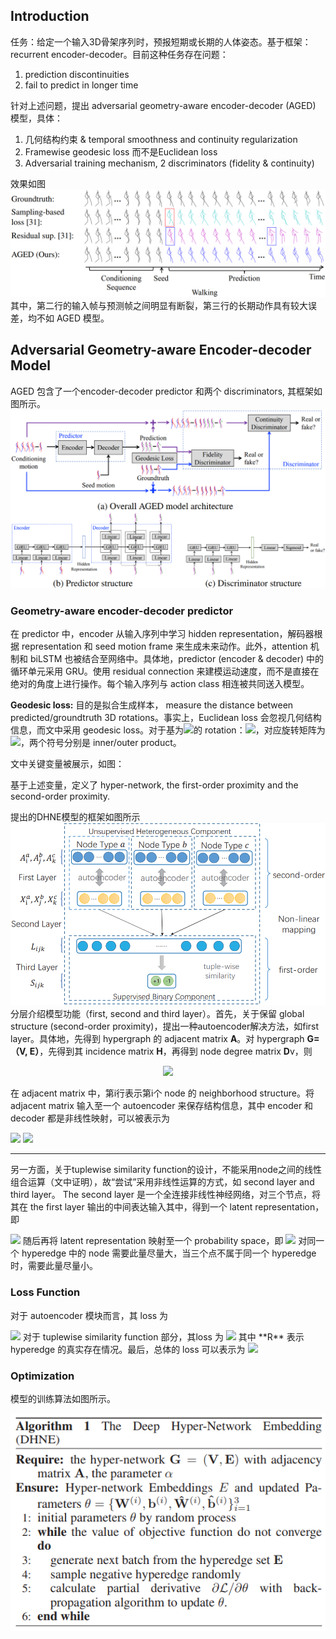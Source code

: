 ## Introduction ##

  任务：给定一个输入3D骨架序列时，预报短期或长期的人体姿态。基于框架：recurrent encoder-decoder。目前这种任务存在问题：
  1. prediction discontinuities
  2. fail to predict in longer time  

针对上述问题，提出 adversarial geometry-aware encoder-decoder (AGED) 模型，具体：
  1. 几何结构约束 & temporal smoothness and continuity regularization
  2. Framewise geodesic loss 而不是Euclidean loss
  3. Adversarial training mechanism, 2 discriminators (fidelity & continuity)
  
效果如图
![image](https://github.com/limaosen0/Paper-Talk/blob/master/paper-note/ECCV2018/Adversarial%20Geometry-Aware%20Human%20Motion%20Prediction/images/fig1.jpg)
其中，第二行的输入帧与预测帧之间明显有断裂，第三行的长期动作具有较大误差，均不如 AGED 模型。

## Adversarial Geometry-aware Encoder-decoder Model ##
AGED 包含了一个encoder-decoder predictor 和两个 discriminators, 其框架如图所示。
![image](https://github.com/limaosen0/Paper-Talk/blob/master/paper-note/ECCV2018/Adversarial%20Geometry-Aware%20Human%20Motion%20Prediction/images/fig2.jpg)
### Geometry-aware encoder-decoder predictor ###
在 predictor 中，encoder 从输入序列中学习 hidden representation，解码器根据 representation 和 seed motion frame 来生成未来动作。此外，attention 机制和 biLSTM 也被结合至网络中。具体地，predictor (encoder & decoder) 中的循环单元采用 GRU。使用 residual connection 来建模运动速度，而不是直接在绝对的角度上进行操作。每个输入序列与 action class 相连被共同送入模型。

**Geodesic loss:** 目的是拟合生成样本， measure the distance between predicted/groundtruth 3D rotations。事实上，Euclidean loss 会忽视几何结构信息，而文中采用 geodesic loss。对于基为<img src="http://latex.codecogs.com/gif.latex? u=(u_1, u_2, u_3)^{\rm{T}}" />的 rotation：<img src="http://latex.codecogs.com/gif.latex? \theta=(\alpha, \beta, \gamma)" />，对应旋转矩阵为<img src="http://latex.codecogs.com/gif.latex? \mathbf{R}=[\theta\cdot u]_{\times}" />，两个符号分别是 inner/outer product。


文中关键变量被展示，如图：

基于上述变量，定义了 hyper-network, the first-order proximity and the second-order proximity.

提出的DHNE模型的框架如图所示
![image](https://github.com/limaosen0/Paper-Talk/blob/master/paper-note/AAAI2018/Structural_deep_embedding_for_hyper-networks/images/fig2.jpg)
分层介绍模型功能（first, second and third layer）。首先，关于保留 global structure (second-order proximity)，提出一种autoencoder解决方法，如first layer。具体地，先得到 hypergraph 的 adjacent matrix **A**。对 hypergraph **G=（V, E）**，先得到其 incidence matrix **H**，再得到 node degree matrix **D**v，则

<center><img src="http://latex.codecogs.com/gif.latex? \mathbf{A}=\mathbf{HH}^{\rm{T}}-\mathbf{D}_v" /></center>

在 adjacent matrix 中，第i行表示第i个 node 的 neighborhood structure。将 adjacent matrix 输入至一个 autoencoder 来保存结构信息，其中 encoder 和 decoder 都是非线性映射，可以被表示为

<img src="http://latex.codecogs.com/gif.latex? \mathbf{X}_i=\sigma(\mathbf{W}^{(1)}\mathbf{A}_i + \mathbf{b}^{(1)})" />
<img src="http://latex.codecogs.com/gif.latex? \hat{\mathbf{A}}_i=\sigma(\hat{\mathbf{W}}^{(1)}\mathbf{A}_i + \hat{\mathbf{b}}^{(1)})" />

--------
另一方面，关于tuplewise similarity function的设计，不能采用node之间的线性组合运算（文中证明），故“尝试”采用非线性运算的方式，如 second layer and third layer。 The second layer 是一个全连接非线性神经网络，对三个节点，将其在 the first layer 输出的中间表达输入其中，得到一个 latent representation，即

<img src="http://latex.codecogs.com/gif.latex? \mathbf{L}_{ijk}=\sigma(\mathbf{W}_{a}^{(2)}\mathbf{X}_i^a + \mathbf{W}_{b}^{(2)}\mathbf{X}_j^b + \mathbf{W}_{c}^{(2)}\mathbf{X}_k^c + \mathbf{b}^{(2)})" />
随后再将 latent representation 映射至一个 probability space，即

<img src="http://latex.codecogs.com/gif.latex? \mathbf{S}_{ijk} = \mathcal{S}(\mathbf{X}_i^a, \mathbf{X}_j^b, \mathbf{X}_k^c) = \sigma(\mathbf{W}^{(3)}\mathbf{L}_{ijk}+\mathbf{b}^{(3)})" />
对同一个 hyperedge 中的 node 需要此量尽量大，当三个点不属于同一个 hyperedge 时，需要此量尽量小。

### Loss Function ###
对于 autoencoder 模块而言，其 loss 为

<img src="http://latex.codecogs.com/gif.latex? \mathcal{L}_1 = \sum_t\|sign(\mathbf{A}_i^t)\odot(\mathbf{A}_i^t-\hat{\mathbf{A}}_i^t)\|_F^2" />
对于 tuplewise similarity function 部分，其loss 为

<img src="http://latex.codecogs.com/gif.latex? \mathcal{L}_2 = -(\mathbf{R}_{ijk}\log\mathbf{S}_{ijk}+(1-\mathbf{R}_{ijk})\log(1-\mathbf{S}_{ijk}))" />
其中 **R** 表示 hyperedge 的真实存在情况。最后，总体的 loss 可以表示为

<img src="http://latex.codecogs.com/gif.latex? \mathcal{L} = \mathcal{L}_1+\alpha\mathcal{L}_2" />

### Optimization ###
模型的训练算法如图所示。

![image](https://github.com/limaosen0/Paper-Talk/blob/master/paper-note/AAAI2018/Structural_deep_embedding_for_hyper-networks/images/fig3.jpg)
